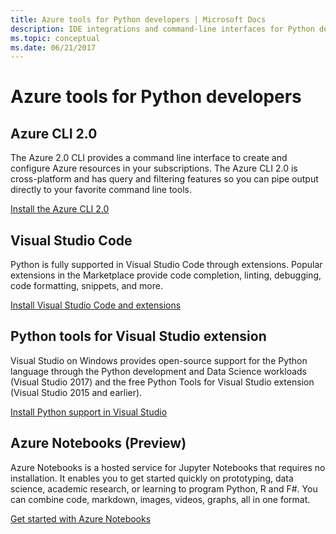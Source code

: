 ```yaml
---
title: Azure tools for Python developers | Microsoft Docs
description: IDE integrations and command-line interfaces for Python developers working on Azure.
ms.topic: conceptual
ms.date: 06/21/2017
---
```


# Azure tools for Python developers

## Azure CLI 2.0

The Azure 2.0 CLI provides a command line interface to create and configure Azure resources in your subscriptions. The Azure CLI 2.0 is cross-platform and has query and filtering features so you can pipe output directly to your favorite command line tools. 

[Install the Azure CLI 2.0](https://docs.microsoft.com/cli/azure/install-azure-cli)

## Visual Studio Code
Python is fully supported in Visual Studio Code through extensions. Popular extensions in the Marketplace provide code completion, linting, debugging, code formatting, snippets, and more.

[Install Visual Studio Code and extensions](https://code.visualstudio.com/docs/languages/python)

## Python tools for Visual Studio extension
Visual Studio on Windows provides open-source support for the Python language through the Python development and Data Science workloads (Visual Studio 2017) and the free Python Tools for Visual Studio extension (Visual Studio 2015 and earlier). 

[Install Python support in Visual Studio](https://docs.microsoft.com/visualstudio/python/installation)

## Azure Notebooks (Preview)
Azure Notebooks is a hosted service for Jupyter Notebooks that requires no installation. It enables you to get started quickly on prototyping, data science, academic research, or learning to program Python, R and F#. You can combine code, markdown, images, videos, graphs, all in one format.

[Get started with Azure Notebooks](https://notebooks.azure.com/)
